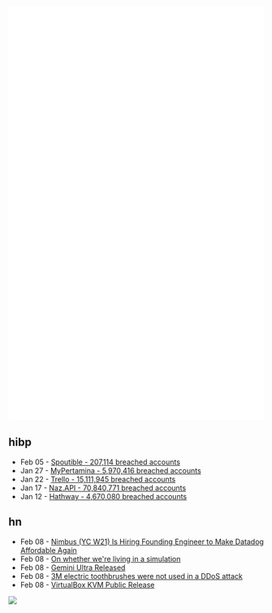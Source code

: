 ![Metrics](https://raw.githubusercontent.com/phixion/phixion/master/metrics.svg)

## hibp

<!--
for https://github.com/phixion/phixion/blob/main/.github/workflows/feeds.yml
-->
<!--START_SECTION:haveibeenpwnd-->
- Feb 05 - [Spoutible - 207,114 breached accounts](https://haveibeenpwned.com/PwnedWebsites#Spoutible)
- Jan 27 - [MyPertamina - 5,970,416 breached accounts](https://haveibeenpwned.com/PwnedWebsites#MyPertamina)
- Jan 22 - [Trello - 15,111,945 breached accounts](https://haveibeenpwned.com/PwnedWebsites#Trello)
- Jan 17 - [Naz.API - 70,840,771 breached accounts](https://haveibeenpwned.com/PwnedWebsites#NazApi)
- Jan 12 - [Hathway - 4,670,080 breached accounts](https://haveibeenpwned.com/PwnedWebsites#Hathway)
<!--END_SECTION:haveibeenpwnd-->

## hn

<!--
for https://github.com/phixion/phixion/blob/main/.github/workflows/feeds.yml
-->
<!--START_SECTION:hn-->
- Feb 08 - [Nimbus (YC W21) Is Hiring Founding Engineer to Make Datadog Affordable Again](https://www.ycombinator.com/companies/nimbus-3/jobs/TgQFIkz-founding-engineer)
- Feb 08 - [On whether we're living in a simulation](https://scottaaronson.blog/?p=7774)
- Feb 08 - [Gemini Ultra Released](https://one.google.com/explore-plan/gemini-advanced)
- Feb 08 - [3M electric toothbrushes were not used in a DDoS attack](https://www.bleepingcomputer.com/news/security/no-3-million-electric-toothbrushes-were-not-used-in-a-ddos-attack/)
- Feb 08 - [VirtualBox KVM Public Release](https://cyberus-technology.de/articles/vbox-kvm-public-release)
<!--END_SECTION:hn-->

<!--
for https://yhype.me
-->
![](https://hit.yhype.me/github/profile?user_id=13013670)
